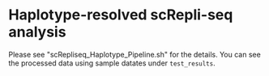 # Haplotype-resolved scRepli-seq analysis

Please see "scRepliseq_Haplotype_Pipeline.sh" for the details.
You can see the processed data using sample datates under `test_results`.
